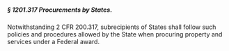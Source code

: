 ##### § 1201.317 Procurements by States. #####

Notwithstanding 2 CFR 200.317, subrecipients of States shall follow such policies and procedures allowed by the State when procuring property and services under a Federal award.